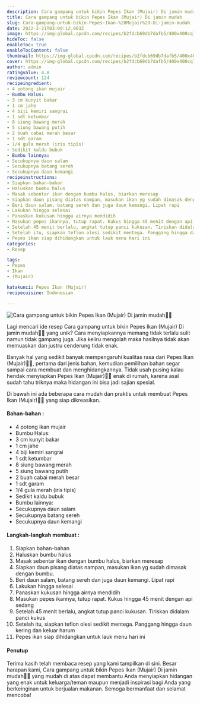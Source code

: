 ```yaml
---
description: Cara gampang untuk bikin Pepes Ikan (Mujair) Di jamin mudah"
title: Cara gampang untuk bikin Pepes Ikan (Mujair) Di jamin mudah
slug: Cara-gampang-untuk-bikin-Pepes-Ikan-%28Mujair%29-Di-jamin-mudah
date: 2022-2-21T03:09:12.063Z
image: https://img-global.cpcdn.com/recipes/b2fdcb69db7dafb5/400x400cq70/photo.jpg
hideToc: false
enableToc: true
enableTocContent: false
thumbnail: https://img-global.cpcdn.com/recipes/b2fdcb69db7dafb5/400x400cq70/photo.jpg
cover: https://img-global.cpcdn.com/recipes/b2fdcb69db7dafb5/400x400cq70/photo.jpg
author: admin
ratingvalue: 4.8
reviewcount: 124
recipeingredient:
- 4 potong ikan mujair
- Bumbu Halus:
- 3 cm kunyit bakar
- 1 cm jahe
- 4 biji kemiri sangrai
- 1 sdt ketumbar
- 8 siung bawang merah
- 5 siung bawang putih
- 2 buah cabai merah besar
- 1 sdt garam
- 1/4 gula merah (iris tipis)
- Sedikit kaldu bubuk
- Bumbu lainnya:
- Secukupnya daun salam
- Secukupnya batang sereh
- Secukupnya daun kemangi
recipeinstructions:
- Siapkan bahan-bahan
- Haluskan bumbu halus
- Masak sebentar ikan dengan bumbu halus, biarkan meresap
- Siapkan daun pisang diatas nampan, masukan ikan yg sudah dimasak dengan bumbu.
- Beri daun salam, batang sereh dan juga daun kemangi. Lipat rapi
- Lakukan hingga selesai
- Panaskan kukusan hingga airnya mendidih
- Masukan pepes ikannya, tutup rapat. Kukus hingga 45 menit dengan api sedang
- Setelah 45 menit berlalu, angkat tutup panci kukusan. Tiriskan didalam panci kukus
- Setelah itu, siapkan teflon olesi sedikit mentega. Panggang hingga daun kering dan keluar harum
- Pepes ikan siap dihidangkan untuk lauk menu hari ini
categories:
- Resep

tags:
- Pepes
- Ikan
- (Mujair)

katakunci: Pepes Ikan (Mujair)
recipecuisine: Indonesian

---
```


![Cara gampang untuk bikin Pepes Ikan (Mujair) Di jamin mudah👩‍🍳](https://img-global.cpcdn.com/recipes/b2fdcb69db7dafb5/400x400cq70/photo.jpg)

Lagi mencari ide resep Cara gampang untuk bikin Pepes Ikan (Mujair) Di jamin mudah👩‍🍳 yang unik? Cara menyiapkannya memang tidak terlalu sulit namun tidak gampang juga. Jika keliru mengolah maka hasilnya tidak akan memuaskan dan justru cenderung tidak enak.

Banyak hal yang sedikit banyak mempengaruhi kualitas rasa dari Pepes Ikan (Mujair)👩‍🍳, pertama dari jenis bahan, kemudian pemilihan bahan segar sampai cara membuat dan menghidangkannya. Tidak usah pusing kalau hendak menyiapkan Pepes Ikan (Mujair)👩‍🍳 enak di rumah, karena asal sudah tahu triknya maka hidangan ini bisa jadi sajian spesial.

Di bawah ini ada beberapa cara mudah dan praktis untuk membuat Pepes Ikan (Mujair)👩‍🍳 yang siap dikreasikan.

<!--inarticleads1-->

#### Bahan-bahan :

- 4 potong ikan mujair
- Bumbu Halus:
- 3 cm kunyit bakar
- 1 cm jahe
- 4 biji kemiri sangrai
- 1 sdt ketumbar
- 8 siung bawang merah
- 5 siung bawang putih
- 2 buah cabai merah besar
- 1 sdt garam
- 1/4 gula merah (iris tipis)
- Sedikit kaldu bubuk
- Bumbu lainnya:
- Secukupnya daun salam
- Secukupnya batang sereh
- Secukupnya daun kemangi

<!--inarticleads2-->

#### Langkah-langkah membuat :

1. Siapkan bahan-bahan
1. Haluskan bumbu halus
1. Masak sebentar ikan dengan bumbu halus, biarkan meresap
1. Siapkan daun pisang diatas nampan, masukan ikan yg sudah dimasak dengan bumbu.
1. Beri daun salam, batang sereh dan juga daun kemangi. Lipat rapi
1. Lakukan hingga selesai
1. Panaskan kukusan hingga airnya mendidih
1. Masukan pepes ikannya, tutup rapat. Kukus hingga 45 menit dengan api sedang
1. Setelah 45 menit berlalu, angkat tutup panci kukusan. Tiriskan didalam panci kukus
1. Setelah itu, siapkan teflon olesi sedikit mentega. Panggang hingga daun kering dan keluar harum
1. Pepes ikan siap dihidangkan untuk lauk menu hari ini

#### Penutup

Terima kasih telah membaca resep yang kami tampilkan di sini. Besar harapan kami, Cara gampang untuk bikin Pepes Ikan (Mujair) Di jamin mudah👩‍🍳 yang mudah di atas dapat membantu Anda menyiapkan hidangan yang enak untuk keluarga/teman maupun menjadi inspirasi bagi Anda yang berkeinginan untuk berjualan makanan. Semoga bermanfaat dan selamat mencoba!